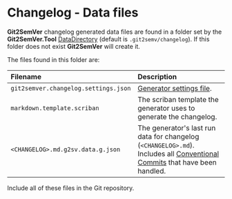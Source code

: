 ﻿---
uid: changelog-data-files
---

# Changelog - Data files

**Git2SemVer** changelog generated data files are found in a folder set by the 
**Git2SemVer.Tool** [DataDirectory](xref:git2semver-tool-commands) (default is `.git2semv/changelog`). 
If this folder does not exist **Git2SemVer** will create it.

The files found in this folder are:

| Filename                             | Description                                                         |
| :---                                 | :---                                                                |
| `git2semver.changelog.settings.json` | [Generator settings file](xref:changelog-settings).                 |
| `markdown.template.scriban`          | The scriban template the generator uses to generate the changelog.  |
| `<CHANGELOG>.md.g2sv.data.g.json`    | The generator's last run data for changelog (`<CHANGELOG>.md`). Includes all [Conventional Commits](https://www.conventionalcommits.org/en/v1.0.0/) that have been handled.  |

Include all of these files in the Git repository.
